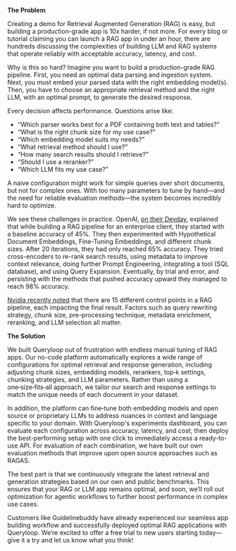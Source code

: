 **The Problem**

Creating a demo for Retrieval Augmented Generation (RAG) is easy, but building a production-grade app is 10x harder, if not more. For every blog or tutorial claiming you can launch a RAG app in under an hour, there are hundreds discussing the complexities of building LLM and RAG systems that operate reliably with acceptable accuracy, latency, and cost.

Why is this so hard? Imagine you want to build a production-grade RAG pipeline. First, you need an optimal data parsing and ingestion system. Next, you must embed your parsed data with the right embedding model(s). Then, you have to choose an appropriate retrieval method and the right LLM, with an optimal prompt, to generate the desired response.

Every decision affects performance. Questions arise like:  
- “Which parser works best for a PDF containing both text and tables?”  
- “What is the right chunk size for my use case?”  
- “Which embedding model suits my needs?”  
- “What retrieval method should I use?”  
- “How many search results should I retrieve?”  
- “Should I use a reranker?”  
- “Which LLM fits my use case?”  

A naive configuration might work for simple queries over short documents, but not for complex ones. With too many parameters to tune by hand—and the need for reliable evaluation methods—the system becomes incredibly hard to optimize.

We see these challenges in practice. OpenAI, [on their Devday](https://www.youtube.com/watch?v=ahnGLM-RC1Y), explained that while building a RAG pipeline for an enterprise client, they started with a baseline accuracy of 45%. They then  experimented with  Hypothetical Document Embeddings, Fine-Tuning Embeddings, and different chunk sizes. After 20 iterations, they had only reached 65% accuracy. They tried cross-encoders to re-rank search results, using metadata to improve context relevance, doing further Prompt Engineering, integrating a tool (SQL database), and using Query Expansion. Eventually, by trial and error, and persisting with the methods that pushed accuracy upward they managed to reach 98% accuracy.

[Nvidia recently noted](https://arxiv.org/html/2407.07858v1) that there are 15 different control points in a RAG pipeline, each impacting the final result. Factors such as query rewriting strategy, chunk size, pre-processing technique, metadata enrichment, reranking, and LLM selection all matter. 

**The Solution**

We built Queryloop out of frustration with endless manual tuning of RAG apps. Our no-code platform automatically explores a wide range of configurations for optimal retrieval and response generation, including adjusting chunk sizes, embedding models, rerankers, top‑k settings, chunking strategies, and LLM parameters. Rather than using a one‑size‑fits‑all approach, we tailor our search and response settings to match the unique needs of each document in your dataset.

In addition, the platform can fine‑tune both embedding models and open source or proprietary LLMs to address nuances in context and language specific to your domain. With Queryloop's experiments dashboard, you can evaluate each configuration across accuracy, latency, and cost, then deploy the best-performing setup with one click to immediately access a ready-to-use API. For evaluation of each combination, we have built our own evaluation methods that improve upon open source approaches such as RAGAS. 

The best part is that we continuously integrate the latest retrieval and generation strategies based on our own and public benchmarks. This ensures that your RAG or LLM app remains optimal, and soon, we’ll roll out optimization for agentic workflows to further boost performance in complex use cases.

Customers like Guidelinebuddy have already experienced our seamless app building workflow and successfully deployed optimal RAG applications with Queryloop. We’re excited to offer a free trial to new users starting today—give it a try and let us know what you think!
